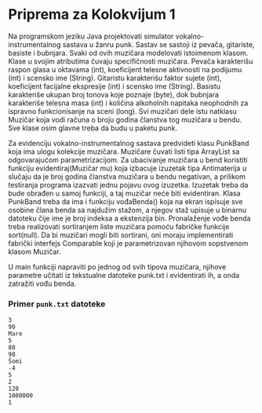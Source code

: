 # Priprema za Kolokvijum 1

Na programskom jeziku Java projektovati simulator vokalno-instrumentalnog sastava u žanru punk. Sastav se sastoji
iz pevača, gitariste, basiste i bubnjara. Svaki od ovih muzičara modelovati istoimenom klasom. Klase u svojim
atributima čuvaju specifičnosti muzičara. Pevača karakterišu raspon glasa u oktavama (int), koeficijent telesne
aktivnosti na podijumu (int) i scensko ime (String). Gitaristu karakterišu faktor sujete (int), koeficijent facijalne
ekspresije (int) i scensko ime (String). Basistu karakteriše ukupan broj tonova koje poznaje (byte), dok bubnjara
karakteriše telesna masa (int) i količina alkoholnih napitaka neophodnih za ispravno funkcionisanje na sceni (long).
Svi muzičari dele istu natklasu Muzičar koja vodi računa o broju godina članstva tog muzičara u bendu. Sve klase osim
glavne treba da budu u paketu punk.

Za evidenciju vokalno-instrumentalnog sastava predvideti klasu PunkBand koja ima ulogu
kolekcije muzičara. Muzičare čuvati listi tipa ArrayList sa odgovarajućom parametrizacijom. Za
ubacivanje muzičara u bend koristiti funkciju evidentiraj(Muzičar mu) koja izbacuje izuzetak
tipa Antimaterija u slučaju da je broj godina članstva muzičara u bendu negativan, a prilikom
testiranja programa izazvati jednu pojavu ovog izuzetka. Izuzetak treba da bude obrađen u
samoj funkciji, a taj muzičar neće biti evidentiran. Klasa PunkBand treba da ima i funkciju
vođaBenda() koja na ekran ispisuje sve osobine člana benda sa najdužim stažom, a njegov staž
upisuje u binarnu datoteku čije ime je broj indeksa a ekstenzija bin. Pronalaženje vođe benda
treba realizovati sortiranjem liste muzičara pomoću fabričke funkcije sort(null). Da bi muzičari
mogli biti sortirani, oni moraju implementirati fabrički interfejs Comparable koji je
parametrizovan njihovom sopstvenom klasom Muzičar.

U main funkciji napraviti po jednog od svih tipova muzičara, njihove parametre učitati iz tekstualne datoteke
punk.txt i evidentirati ih, a onda zatražiti vođu benda.

### Primer `punk.txt` datoteke
```text
3
90
Mare
5
80
90
Šomi
-4
5
2
120
1000000
1
```
